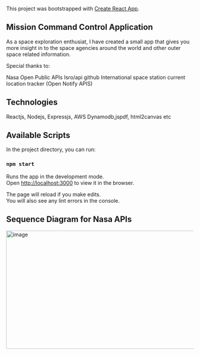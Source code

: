 This project was bootstrapped with [Create React App](https://github.com/facebook/create-react-app).


## Mission Command Control  Application

As a space exploration enthusiat, I have created a small app that gives you more insight in to the space agencies around the world and other outer space related information. 

Special thanks to:

Nasa Open Public APIs
Isro/api github
International space station current location tracker (Open Notify APIS)


## Technologies

Reactjs, Nodejs, Expressjs, AWS Dynamodb,jspdf, html2canvas etc


## Available Scripts

In the project directory, you can run:

### `npm start`

Runs the app in the development mode.<br />
Open [http://localhost:3000](http://localhost:3000) to view it in the browser.

The page will reload if you make edits.<br />
You will also see any lint errors in the console.

## Sequence Diagram for Nasa APIs

<img width="1027" height="318" alt="image" src="https://github.com/user-attachments/assets/5fcd62fd-26ce-4259-81c6-59f74d0866fc" />



